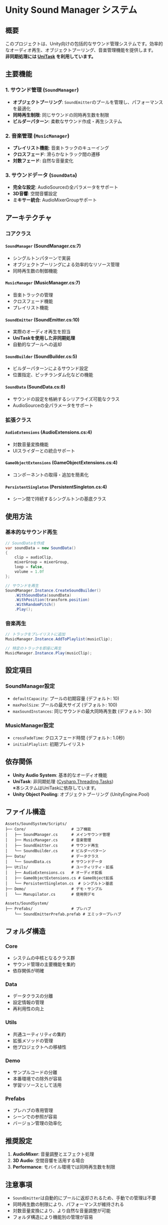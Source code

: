 # Unity Sound Manager システム


## 概要

このプロジェクトは、Unity向けの包括的なサウンド管理システムです。効率的なオーディオ再生、オブジェクトプーリング、音楽管理機能を提供します。  
**非同期処理には [UniTask](https://github.com/Cysharp/UniTask) を利用しています。**

## 主要機能

### 1. サウンド管理 (`SoundManager`)
- **オブジェクトプーリング**: `SoundEmitter`のプールを管理し、パフォーマンスを最適化
- **同時再生制限**: 同じサウンドの同時再生数を制限
- **ビルダーパターン**: 柔軟なサウンド作成・再生システム

### 2. 音楽管理 (`MusicManager`)
- **プレイリスト機能**: 音楽トラックのキューイング
- **クロスフェード**: 滑らかなトラック間の遷移
- **対数フェード**: 自然な音量変化

### 3. サウンドデータ (`SoundData`)
- **完全な設定**: AudioSourceの全パラメータをサポート
- **3D音響**: 空間音響設定
- **ミキサー統合**: AudioMixerGroupサポート

## アーキテクチャ

### コアクラス

#### `SoundManager` (SoundManager.cs:7)
- シングルトンパターンで実装
- オブジェクトプーリングによる効率的なリソース管理
- 同時再生数の制御機能

#### `MusicManager` (MusicManager.cs:7)
- 音楽トラックの管理
- クロスフェード機能
- プレイリスト機能

#### `SoundEmitter` (SoundEmitter.cs:10)
- 実際のオーディオ再生を担当
- **UniTaskを使用した非同期処理**
- 自動的なプールへの返却

#### `SoundBuilder` (SoundBuilder.cs:5)
- ビルダーパターンによるサウンド設定
- 位置指定、ピッチランダム化などの機能

#### `SoundData` (SoundData.cs:8)
- サウンドの設定を格納するシリアライズ可能なクラス
- AudioSourceの全パラメータをサポート

### 拡張クラス

#### `AudioExtensions` (AudioExtensions.cs:4)
- 対数音量変換機能
- UIスライダーとの統合サポート

#### `GameObjectExtensions` (GameObjectExtensions.cs:4)
- コンポーネントの取得・追加を簡素化

#### `PersistentSingleton` (PersistentSingleton.cs:4)
- シーン間で持続するシングルトンの基底クラス

## 使用方法

### 基本的なサウンド再生

```csharp
// SoundDataを作成
var soundData = new SoundData()
{
    clip = audioClip,
    mixerGroup = mixerGroup,
    loop = false,
    volume = 1.0f
};

// サウンドを再生
SoundManager.Instance.CreateSoundBuilder()
    .WithSoundData(soundData)
    .WithPosition(transform.position)
    .WithRandomPitch()
    .Play();
```

### 音楽再生

```csharp
// トラックをプレイリストに追加
MusicManager.Instance.AddToPlaylist(musicClip);

// 特定のトラックを即座に再生
MusicManager.Instance.Play(musicClip);
```

## 設定項目

### SoundManager設定
- `defaultCapacity`: プールの初期容量 (デフォルト: 10)
- `maxPoolSize`: プールの最大サイズ (デフォルト: 100)
- `maxSoundInstances`: 同じサウンドの最大同時再生数 (デフォルト: 30)

### MusicManager設定
- `crossFadeTime`: クロスフェード時間 (デフォルト: 1.0秒)
- `initialPlaylist`: 初期プレイリスト

## 依存関係

- **Unity Audio System**: 基本的なオーディオ機能
- **UniTask**: 非同期処理 ([Cysharp.Threading.Tasks](https://github.com/Cysharp/UniTask))  
  ※本システムはUniTaskに依存しています。  
- **Unity Object Pooling**: オブジェクトプーリング (UnityEngine.Pool)

## ファイル構造

```
Assets/SoundSystem/Scripts/
├── Core/                    # コア機能
│   ├── SoundManager.cs      # メインサウンド管理
│   ├── MusicManager.cs      # 音楽管理
│   ├── SoundEmitter.cs      # サウンド再生
│   └── SoundBuilder.cs      # ビルダーパターン
├── Data/                    # データクラス
│   └── SoundData.cs         # サウンドデータ
├── Utils/                   # ユーティリティ・拡張
│   ├── AudioExtensions.cs   # オーディオ拡張
│   ├── GameObjectExtensions.cs # GameObject拡張
│   └── PersistentSingleton.cs  # シングルトン基底
├── Demo/                    # デモ・サンプル
│   └── Manupilator.cs       # 使用例デモ

Assets/SoundSystem/
├── Prefabs/                 # プレハブ
    └── SoundEmitterPrefab.prefab # エミッタープレハブ
```

## フォルダ構造

### Core
- システムの中核となるクラス群
- サウンド管理の主要機能を集約
- 依存関係が明確

### Data
- データクラスの分離
- 設定情報の管理
- 再利用性の向上

### Utils
- 共通ユーティリティの集約
- 拡張メソッドの管理
- 他プロジェクトへの移植性

### Demo
- サンプルコードの分離
- 本番環境での除外が容易
- 学習リソースとして活用

### Prefabs
- プレハブの専用管理
- シーンでの参照が容易
- バージョン管理の効率化

## 推奨設定

1. **AudioMixer**: 音量調整とエフェクト処理
2. **3D Audio**: 空間音響を活用する場合
3. **Performance**: モバイル環境では同時再生数を制限

## 注意事項

- `SoundEmitter`は自動的にプールに返却されるため、手動での管理は不要
- 同時再生数の制限により、パフォーマンスが維持される
- 対数音量変換により、より自然な音量調整が可能
- フォルダ構造により機能別の管理が容易
